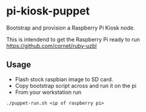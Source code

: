 pi-kiosk-puppet
===============

Bootstrap and provision a Raspberry Pi Kiosk node.

This is intendend to get the Raspberry Pi ready to run https://github.com/cornet/ruby-uzbl


Usage
-----
* Flash stock raspbian image to SD card.
* Copy bootstrap script across and run it on the pi
* From your workstation run

```./puppet-run.sh <ip of raspberry pi>```
